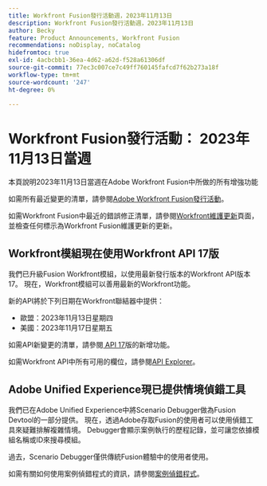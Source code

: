 ```yaml
---
title: Workfront Fusion發行活動週，2023年11月13日
description: Workfront Fusion發行活動週，2023年11月13日
author: Becky
feature: Product Announcements, Workfront Fusion
recommendations: noDisplay, noCatalog
hidefromtoc: true
exl-id: 4acbcbb1-36ea-4d62-a62d-f528a61306df
source-git-commit: 77ec3c007ce7c49ff760145fafcd7f62b273a18f
workflow-type: tm+mt
source-wordcount: '247'
ht-degree: 0%

---
```


# Workfront Fusion發行活動： 2023年11月13日當週

本頁說明2023年11月13日當週在Adobe Workfront Fusion中所做的所有增強功能

如需所有最近變更的清單，請參閱[Adobe Workfront Fusion發行活動](/help/workfront-fusion/fusion-product-releases/fusion-release-activity.md)。

如需Workfront Fusion中最近的錯誤修正清單，請參閱[Workfront維護更新](https://experienceleague.adobe.com/docs/workfront-known-issues/releases/current-updates.html?lang=zh-Hant)頁面，並檢查任何標示為Workfront Fusion維護更新的更新。

## Workfront模組現在使用Workfront API 17版

我們已升級Fusion Workfront模組，以使用最新發行版本的Workfront API版本17。 現在，Workfront模組可以善用最新的Workfront功能。

新的API將於下列日期在Workfront聯結器中提供：

* 歐盟：2023年11月13日星期四
* 美國：2023年11月17日星期五

如需API新變更的清單，請參閱[ API 17](https://experienceleague.adobe.com/zh-hant/docs/workfront/using/adobe-workfront-api/api-notes/new-api-version-17)版的新增功能。

如需Workfront API中所有可用的欄位，請參閱[API Explorer](https://developer.adobe.com/workfront/api-explorer)。

## Adobe Unified Experience現已提供情境偵錯工具

我們已在Adobe Unified Experience中將Scenario Debugger做為Fusion Devtool的一部分提供。 現在，透過Adobe存取Fusion的使用者可以使用偵錯工具來疑難排解複雜情境。 Debugger會顯示案例執行的歷程記錄，並可讓您依據模組名稱或ID來搜尋模組。

過去，Scenario Debugger僅供傳統Fusion體驗中的使用者使用。

如需有關如何使用案例偵錯程式的資訊，請參閱[案例偵錯程式](/help/workfront-fusion/manage-scenarios/debug-a-scenario.md#scenario-debugger)。
